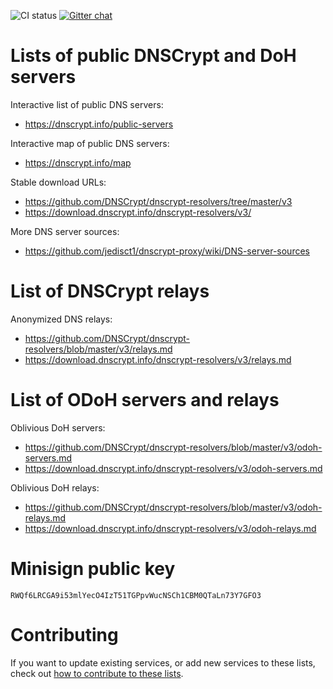 ![CI status](https://github.com/DNSCrypt/dnscrypt-resolvers/workflows/CI/badge.svg)
[![Gitter chat](https://badges.gitter.im/gitter.svg)](https://gitter.im/dnscrypt-operators/Lobby)

# Lists of public DNSCrypt and DoH servers

Interactive list of public DNS servers:
- https://dnscrypt.info/public-servers

Interactive map of public DNS servers:
- https://dnscrypt.info/map

Stable download URLs:
- https://github.com/DNSCrypt/dnscrypt-resolvers/tree/master/v3
- https://download.dnscrypt.info/dnscrypt-resolvers/v3/

More DNS server sources:
- https://github.com/jedisct1/dnscrypt-proxy/wiki/DNS-server-sources

# List of DNSCrypt relays

Anonymized DNS relays:
- https://github.com/DNSCrypt/dnscrypt-resolvers/blob/master/v3/relays.md
- https://download.dnscrypt.info/dnscrypt-resolvers/v3/relays.md

# List of ODoH servers and relays

Oblivious DoH servers:
- https://github.com/DNSCrypt/dnscrypt-resolvers/blob/master/v3/odoh-servers.md
- https://download.dnscrypt.info/dnscrypt-resolvers/v3/odoh-servers.md

Oblivious DoH relays:
- https://github.com/DNSCrypt/dnscrypt-resolvers/blob/master/v3/odoh-relays.md
- https://download.dnscrypt.info/dnscrypt-resolvers/v3/odoh-relays.md

# Minisign public key

```text
RWQf6LRCGA9i53mlYecO4IzT51TGPpvWucNSCh1CBM0QTaLn73Y7GFO3
```

# Contributing

If you want to update existing services, or add new services to these lists, check out [how to contribute to these lists](CONTRIBUTING.md).

